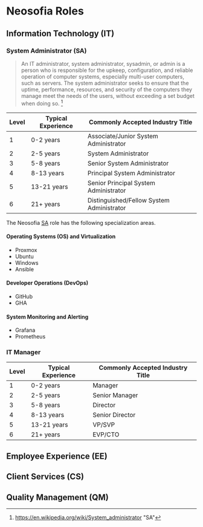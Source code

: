 # Neosofia Roles

## Information Technology (IT)


### System Administrator (SA) 

> An IT administrator, system administrator, sysadmin, or admin is a person who is responsible for the upkeep, configuration, and reliable operation of computer systems, especially multi-user computers, such as servers. The system administrator seeks to ensure that the uptime, performance, resources, and security of the computers they manage meet the needs of the users, without exceeding a set budget when doing so. [^sa]

| Level | Typical Experience | Commonly Accepted Industry Title          |
|-------|--------------------|-------------------------------------------|
| 1     | 0-2 years          | Associate/Junior System Administrator     |
| 2     | 2-5 years          | System Administrator                      |
| 3     | 5-8 years          | Senior System Administrator               |
| 4     | 8-13 years         | Principal System Administrator            |
| 5     | 13-21 years        | Senior Principal System Administrator     |
| 6     | 21+ years          | Distinguished/Fellow System Administrator |

The Neosofia [SA](#system-administrator-sa) role has the following specialization areas.

#### Operating Systems (OS) and Virtualization
* Proxmox
* Ubuntu
* Windows
* Ansible

#### Developer Operations (DevOps)
* GitHub
* GHA

#### System Monitoring and Alerting
* Grafana
* Prometheus


### IT Manager

> 

| Level | Typical Experience | Commonly Accepted Industry Title |
|-------|--------------------|----------------------------------|
| 1     | 0-2 years          | Manager                          |
| 2     | 2-5 years          | Senior Manager                   |
| 3     | 5-8 years          | Director                         |
| 4     | 8-13 years         | Senior Director                  |
| 5     | 13-21 years        | VP/SVP                           |
| 6     | 21+ years          | EVP/CTO                          |

## Employee Experience (EE)


## Client Services (CS)


## Quality Management (QM)


[^sa]: https://en.wikipedia.org/wiki/System_administrator "SA"